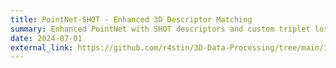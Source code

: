 ```yaml
---
title: PointNet-SHOT - Enhanced 3D Descriptor Matching
summary: Enhanced PointNet with SHOT descriptors and custom triplet loss. Achieved 94.12% accuracy for robust 3D object recognition on noisy datasets.
date: 2024-07-01
external_link: https://github.com/r4stin/3D-Data-Processing/tree/main/3DP_lab_4
---
```

